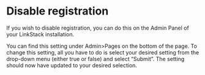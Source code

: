# Disable registration

If you wish to disable registration, you can do this on the Admin Panel of your LinkStack installation.

You can find this setting under Admin>Pages on the bottom of the page. To change this setting, all you have to do is select your desired setting from the drop-down menu (either true or false) and select “Submit”. The setting should now have updated to your desired selection.

